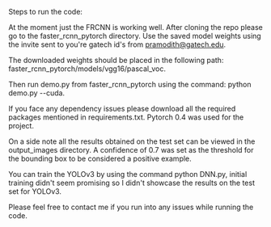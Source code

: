 Steps to run the code:


At the moment just the FRCNN is working well. After cloning the repo please go to the faster_rcnn_pytorch directory.
Use the saved model weights using the invite sent to you're gatech id's from pramodith@gatech.edu.

The downloaded weights should be placed in the following path:
faster_rcnn_pytorch/models/vgg16/pascal_voc.

Then run demo.py from faster_rcnn_pytorch using the command:
python demo.py --cuda.

If you face any dependency issues please download all the required packages mentioned in requirements.txt.
Pytorch 0.4 was used for the project.

On a side note all the results obtained on the test set can be viewed in the output_images directory. A confidence 
of 0.7 was set as the threshold for the bounding box to be considered a positive example.

You can train the YOLOv3 by using the command python DNN.py, initial training didn't seem promising so I didn't 
showcase the results on the test set for YOLOv3.

Please feel free to contact me if you run into any issues while running the code.